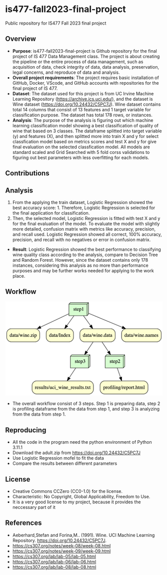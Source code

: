 # is477-fall2023-final-project
Public repository for IS477 Fall 2023 final project

## Overview
- **Purpose**: is477-fall2023-final-project is Github repository for the final project of IS 477 Data Management class. The project is about creating the pipeline or the entire process of data management, such as acquisition of data, check integrity of data, data analysis, preservation, legal concerns, and reproduce of data and analysis. 
- **Overall project requirements**: The project requires basic installation of GitHub, Docker, VScode, and GitHub accounts with repositories for the final project of IS 477. 
- **Dataset**: The dataset used for this project is from UC Irvine Machine Learning Repository (https://archive.ics.uci.edu/), and the dataset is Wine dataset (https://doi.org/10.24432/C5PC7J). Wine dataset contains total 14 columns that consist of 13 features and 1 target variable for classification purpose. The dataset has total 178 rows, or instances. 
- **Analysis**: The purpose of the analysis is figuring out which machine learning classification model showing a best classification of quality of wine that based on 3 classes. The dataframe splitted into target variable (y) and features (X), and then splitted more into train X and y for select classfication model based on metrics scores and test X and y for give final evaluation on the selected classfication model. All models are standard scaled and Grid Searched with 5 fold corss validations to figuring out best parameters with less overfitting for each models.


## Contributions

## Analysis
1. From the applying the train dataset, Logistic Regression showed the best accuracy score: 1. Therefore, Logistic Regression is selected for the final application for classification.
2. Then, the selected model, Logistic Regression is fitted with test X and y for the final evaluation of the model. To evaluate the model with slightly more detailed, confusion matrix with metrics like accuracy, precision, and recall used. Logistic Regression showed all correct, 100% accuracy, precision, and recall with no negatives or error in confusion matrix. 
- **Result**: Logistic Regression showed the best performance to classifying wine quality class according to the analysis, compare to Decision Tree and Random Forest. However, since the dataset contains only 178 instances, considering this analysis as no more than performance purposes and may be further works needed for applying to the work place.

## Workflow
![Workflow DAG graph created by dag.py.](results/graph_dag.png)
- The overall workflow consist of 3 steps. Step 1 is preparing data, step 2 is profiling dataframe from the data from step 1, and step 3 is analyzing from the data from step 1.

## Reproducing
- All the code in the program need the python environment of Python 3.11.1
- Download the adult.zip from https://doi.org/10.24432/C5PC7J
- Use Logistic Regression mofel to fit the data
- Compare the results between different parameters

## License
- Creative Commons CCZero (CC0-1.0) for the license.
- Characteristic: No Copyright, Global Applicability, Freedom to Use.
- It is a very good license to my project, because it provides the neccessary part of it


## References
- Aeberhard,Stefan and Forina,M.. (1991). Wine. UCI Machine Learning Repository. https://doi.org/10.24432/C5PC7J.
- https://cs307.org/notes/week-08/week-08.html
- https://cs307.org/notes/week-09/week-09.html
- https://cs307.org/lab/lab-05/lab-05.html
- https://cs307.org/lab/lab-06/lab-06.html
- https://cs307.org/lab/lab-08/lab-08.html